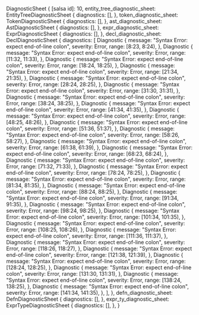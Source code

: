 DiagnosticSheet {
    [salsa id]: 10,
    entity_tree_diagnostic_sheet: EntityTreeDiagnosticSheet {
        diagnostics: [],
    },
    token_diagnostic_sheet: TokenDiagnosticSheet {
        diagnostics: [],
    },
    ast_diagnostic_sheet: AstDiagnosticSheet {
        diagnostics: [],
    },
    expr_diagnostic_sheet: ExprDiagnosticSheet {
        diagnostics: [],
    },
    decl_diagnostic_sheet: DeclDiagnosticSheet {
        diagnostics: [
            Diagnostic {
                message: "Syntax Error: expect end-of-line colon",
                severity: Error,
                range: [8:23, 8:24),
            },
            Diagnostic {
                message: "Syntax Error: expect end-of-line colon",
                severity: Error,
                range: [11:32, 11:33),
            },
            Diagnostic {
                message: "Syntax Error: expect end-of-line colon",
                severity: Error,
                range: [18:24, 18:25),
            },
            Diagnostic {
                message: "Syntax Error: expect end-of-line colon",
                severity: Error,
                range: [21:34, 21:35),
            },
            Diagnostic {
                message: "Syntax Error: expect end-of-line colon",
                severity: Error,
                range: [28:24, 28:25),
            },
            Diagnostic {
                message: "Syntax Error: expect end-of-line colon",
                severity: Error,
                range: [31:30, 31:31),
            },
            Diagnostic {
                message: "Syntax Error: expect end-of-line colon",
                severity: Error,
                range: [38:24, 38:25),
            },
            Diagnostic {
                message: "Syntax Error: expect end-of-line colon",
                severity: Error,
                range: [41:34, 41:35),
            },
            Diagnostic {
                message: "Syntax Error: expect end-of-line colon",
                severity: Error,
                range: [48:25, 48:26),
            },
            Diagnostic {
                message: "Syntax Error: expect end-of-line colon",
                severity: Error,
                range: [51:36, 51:37),
            },
            Diagnostic {
                message: "Syntax Error: expect end-of-line colon",
                severity: Error,
                range: [58:26, 58:27),
            },
            Diagnostic {
                message: "Syntax Error: expect end-of-line colon",
                severity: Error,
                range: [61:38, 61:39),
            },
            Diagnostic {
                message: "Syntax Error: expect end-of-line colon",
                severity: Error,
                range: [68:23, 68:24),
            },
            Diagnostic {
                message: "Syntax Error: expect end-of-line colon",
                severity: Error,
                range: [71:32, 71:33),
            },
            Diagnostic {
                message: "Syntax Error: expect end-of-line colon",
                severity: Error,
                range: [78:24, 78:25),
            },
            Diagnostic {
                message: "Syntax Error: expect end-of-line colon",
                severity: Error,
                range: [81:34, 81:35),
            },
            Diagnostic {
                message: "Syntax Error: expect end-of-line colon",
                severity: Error,
                range: [88:24, 88:25),
            },
            Diagnostic {
                message: "Syntax Error: expect end-of-line colon",
                severity: Error,
                range: [91:34, 91:35),
            },
            Diagnostic {
                message: "Syntax Error: expect end-of-line colon",
                severity: Error,
                range: [98:24, 98:25),
            },
            Diagnostic {
                message: "Syntax Error: expect end-of-line colon",
                severity: Error,
                range: [101:34, 101:35),
            },
            Diagnostic {
                message: "Syntax Error: expect end-of-line colon",
                severity: Error,
                range: [108:25, 108:26),
            },
            Diagnostic {
                message: "Syntax Error: expect end-of-line colon",
                severity: Error,
                range: [111:36, 111:37),
            },
            Diagnostic {
                message: "Syntax Error: expect end-of-line colon",
                severity: Error,
                range: [118:26, 118:27),
            },
            Diagnostic {
                message: "Syntax Error: expect end-of-line colon",
                severity: Error,
                range: [121:38, 121:39),
            },
            Diagnostic {
                message: "Syntax Error: expect end-of-line colon",
                severity: Error,
                range: [128:24, 128:25),
            },
            Diagnostic {
                message: "Syntax Error: expect end-of-line colon",
                severity: Error,
                range: [131:30, 131:31),
            },
            Diagnostic {
                message: "Syntax Error: expect end-of-line colon",
                severity: Error,
                range: [138:24, 138:25),
            },
            Diagnostic {
                message: "Syntax Error: expect end-of-line colon",
                severity: Error,
                range: [141:34, 141:35),
            },
        ],
    },
    defn_diagnostic_sheet: DefnDiagnosticSheet {
        diagnostics: [],
    },
    expr_ty_diagnostic_sheet: ExprTypeDiagnosticSheet {
        diagnostics: [],
    },
}